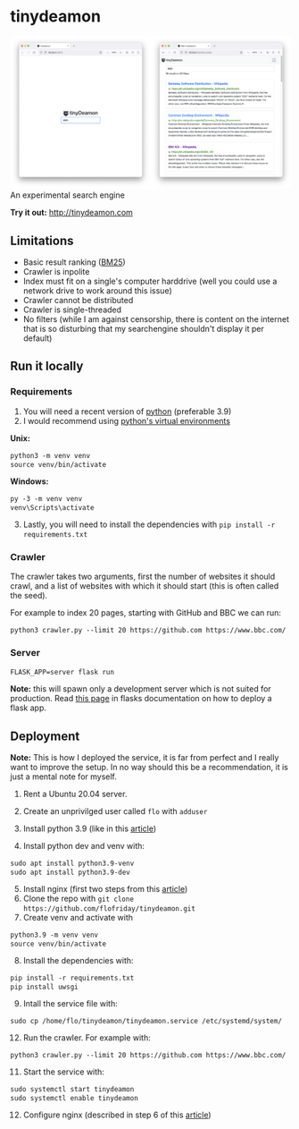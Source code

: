 # tinydeamon

![Screenshot](screenshot.png)
An experimental search engine

**Try it out:** http://tinydeamon.com

## Limitations

- Basic result ranking ([BM25](https://en.wikipedia.org/wiki/Okapi_BM25))
- Crawler is inpolite
- Index must fit on a single's computer harddrive (well you could use a network drive to work around this issue)
- Crawler cannot be distributed
- Crawler is single-threaded
- No filters (while I am against censorship, there is content on the internet that is so disturbing that my searchengine shouldn't display it per default)

## Run it locally

### Requirements

1. You will need a recent version of [python](https://www.python.org/downloads/) (preferable 3.9)
2. I would recommend using [python's virtual environments](https://docs.python.org/3/library/venv.html)

**Unix:**

```
python3 -m venv venv
source venv/bin/activate
```

**Windows:**

```
py -3 -m venv venv
venv\Scripts\activate
```

3. Lastly, you will need to install the dependencies with
   `pip install -r requirements.txt`

### Crawler

The crawler takes two arguments, first the number of websites it should crawl,
and a list of websites with which it should start (this is often called the seed).

For example to index 20 pages, starting with GitHub and BBC we can run:

```
python3 crawler.py --limit 20 https://github.com https://www.bbc.com/
```

### Server

```
FLASK_APP=server flask run
```

**Note:** this will spawn only a development server which is not suited for
production. Read [this page](https://flask.palletsprojects.com/en/2.0.x/tutorial/deploy/)
in flasks documentation on how to deploy a flask app.

## Deployment

**Note:** This is how I deployed the service, it is far from perfect and I really want to improve the setup. In no way should this be a recommendation, it is just a mental note for myself.

1. Rent a Ubuntu 20.04 server.
2. Create an unprivilged user called `flo` with `adduser`
3. Install python 3.9 (like in this [article](https://linuxize.com/post/how-to-install-python-3-9-on-ubuntu-20-04/))

4. Install python dev and venv with:

```
sudo apt install python3.9-venv
sudo apt install python3.9-dev
```

5. Install nginx (first two steps from this [article](https://www.digitalocean.com/community/tutorials/how-to-install-nginx-on-ubuntu-18-04))
6. Clone the repo with `git clone https://github.com/flofriday/tinydeamon.git`
7. Create venv and activate with

```
python3.9 -m venv venv
source venv/bin/activate
```

8. Install the dependencies with:

```
pip install -r requirements.txt
pip install uwsgi
```

9. Intall the service file with:

```
sudo cp /home/flo/tinydeamon/tinydeamon.service /etc/systemd/system/
```

12. Run the crawler. For example with:

```
python3 crawler.py --limit 20 https://github.com https://www.bbc.com/
```

11. Start the service with:

```
sudo systemctl start tinydeamon
sudo systemctl enable tinydeamon
```

12. Configure nginx (described in step 6 of this [article](https://www.digitalocean.com/community/tutorials/how-to-serve-flask-applications-with-uswgi-and-nginx-on-ubuntu-18-04))
